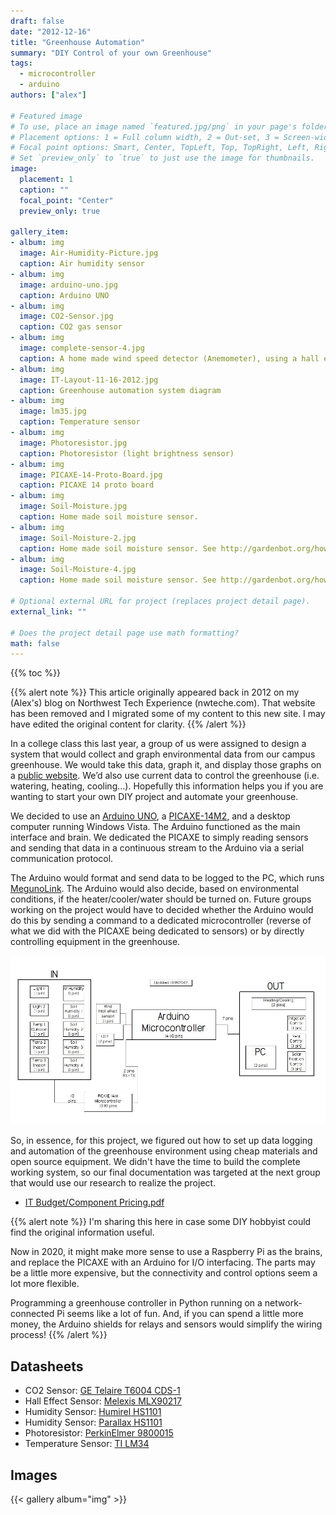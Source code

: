 ```yaml
---
draft: false
date: "2012-12-16" 
title: "Greenhouse Automation"
summary: "DIY Control of your own Greenhouse"
tags:
  - microcontroller
  - arduino
authors: ["alex"]

# Featured image
# To use, place an image named `featured.jpg/png` in your page's folder.
# Placement options: 1 = Full column width, 2 = Out-set, 3 = Screen-width
# Focal point options: Smart, Center, TopLeft, Top, TopRight, Left, Right, BottomLeft, Bottom, BottomRight
# Set `preview_only` to `true` to just use the image for thumbnails.
image:
  placement: 1
  caption: ""
  focal_point: "Center"
  preview_only: true

gallery_item:
- album: img
  image: Air-Humidity-Picture.jpg
  caption: Air humidity sensor
- album: img
  image: arduino-uno.jpg
  caption: Arduino UNO
- album: img
  image: CO2-Sensor.jpg
  caption: CO2 gas sensor
- album: img
  image: complete-sensor-4.jpg
  caption: A home made wind speed detector (Anemometer), using a hall effect sensor. See http://www.hackersbench.com/Projects/anemometer/
- album: img
  image: IT-Layout-11-16-2012.jpg
  caption: Greenhouse automation system diagram
- album: img
  image: lm35.jpg
  caption: Temperature sensor
- album: img
  image: Photoresistor.jpg
  caption: Photoresistor (light brightness sensor)
- album: img
  image: PICAXE-14-Proto-Board.jpg
  caption: PICAXE 14 proto board
- album: img
  image: Soil-Moisture.jpg
  caption: Home made soil moisture sensor.
- album: img
  image: Soil-Moisture-2.jpg
  caption: Home made soil moisture sensor. See http://gardenbot.org/howTo/soilMoisture/
- album: img
  image: Soil-Moisture-4.jpg
  caption: Home made soil moisture sensor. See http://gardenbot.org/howTo/soilMoisture/

# Optional external URL for project (replaces project detail page).
external_link: ""

# Does the project detail page use math formatting?
math: false
---
```


{{% toc %}}

{{% alert note %}}
This article originally appeared back in 2012 on my (Alex's) blog on Northwest 
Tech Experience (nwteche.com). That website has been removed and I migrated some
of my content to this new site. I may have edited the original content for clarity.
{{% /alert %}}

In a college class this last year, a group of us were assigned to design a 
system that would collect and graph environmental data from our campus 
greenhouse. We would take this data, graph it, and display those graphs on a 
[public website](https://sites.google.com/site/coccgreenhousedatacollection/home). 
We’d also use current data to control the greenhouse (i.e. watering, heating, 
cooling…). Hopefully this information helps you if you are wanting to start your
 own DIY project and automate your greenhouse.

We decided to use an [Arduino UNO](https://store.arduino.cc/usa/arduino-uno-rev3), 
a [PICAXE-14M2](http://www.picaxe.com/Hardware/PICAXE-Chips/PICAXE-14M2-microcontroller/), 
and a desktop computer running Windows Vista. The Arduino functioned as the main 
interface and brain. We dedicated the PICAXE to simply reading sensors and 
sending that data in a continuous stream to the Arduino via a serial 
communication protocol.

The Arduino would format and send data to be logged to the PC, which runs 
[MegunoLink](https://www.megunolink.com/). The Arduino would also decide, based 
on environmental conditions, if the heater/cooler/water should be turned on. 
Future groups working on the project would have to decided whether the Arduino 
would do this by sending a command to a dedicated microcontroller (reverse of 
what we did with the PICAXE being dedicated to sensors) or by directly 
controlling equipment in the greenhouse.


![](./img/IT-Layout-11-16-2012.jpg)

So, in essence, for this project, we figured out how to set up data logging and 
automation of the greenhouse environment using cheap materials and open source 
equipment. We didn't have the time to build the complete working system, so our
final documentation was targeted at the next group that would use our research
to realize the project.

- [IT Budget/Component Pricing.pdf](./IT-Budget.pdf)



{{% alert note %}}
I'm sharing this here in case some DIY hobbyist could find the original
information useful.

Now in 2020, it might make more sense to use a Raspberry Pi as the brains, and 
replace the PICAXE with an Arduino for I/O interfacing. The parts may be a 
little more expensive, but the connectivity and control options seem a lot more flexible.

Programming a greenhouse controller in Python running on a network-connected
Pi seems like a lot of fun. And, if you can spend a little more money, the
Arduino shields for relays and sensors would simplify the wiring process!
{{% /alert %}}


## Datasheets

- CO2 Sensor: [GE Telaire T6004 CDS-1](/datasheets/Spec-Sheet-GE-Telaire-T6004-CDS-1.pdf)
- Hall Effect Sensor: [Melexis MLX90217](/datasheets/Melexis-Datasheet-MLX90217.pdf)
- Humidity Sensor: [Humirel HS1101](/datasheets/Humirel-Datasheet-HS1101.pdf)
- Humidity Sensor: [Parallax HS1101](/datasheets/Parallax-Data-Sheet-HS1101-v1.0.pdf)
- Photoresistor: [PerkinElmer 9800015](/datasheets/Photoresitor-Perkinelmer_Actives-and-Passives_9800015.pdf)
- Temperature Sensor: [TI LM34](/datasheets/Data-Sheet-Texas-Instruments-LM34.pdf)

## Images

{{< gallery album="img" >}}